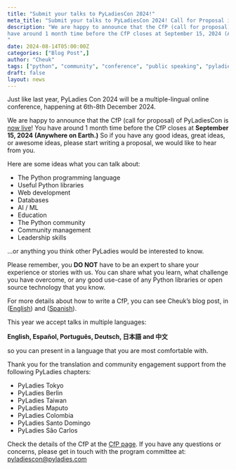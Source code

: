 ```yaml
---
title: "Submit your talks to PyLadiesCon 2024!"
meta_title: "Submit your talks to PyLadiesCon 2024! Call for Proposal is now open!"
description: "We are happy to announce that the CfP (call for proposal) of PyLadies Con is now live! You 
have around 1 month time before the CfP closes at September 15, 2024 (Anywhere on Earth.) So if you have any good ideas, great ideas, or awesome ideas, please start writing a proposal, we would like to hear from you.
"
date: 2024-08-14T05:00:00Z
categories: ["Blog Post",]
author: "Cheuk"
tags: ["python", "community", "conference", "public speaking", "pyladies"]
draft: false
layout: news
---
```


Just like last year, PyLadies Con 2024 will be a multiple-lingual online conference, happening at 6th-8th December 2024.


We are happy to announce that the CfP (call for proposal) of PyLadiesCon is [now live](https://pretalx.com/pyladiescon-2024/cfp)! You 
have around 1 month time before the CfP closes at **September 15, 2024 (Anywhere on Earth.)** So if you have any good ideas, great ideas, or awesome ideas, please start writing a proposal, we would like to hear from you.

Here are some ideas what you can talk about:

- The Python programming language
- Useful Python libraries
- Web development
- Databases
- AI / ML
- Education
- The Python community
- Community management
- Leadership skills

…or anything you think other PyLadies would be interested to know.

Please remember, you **DO NOT** have to be an expert to share your experience or stories with us. You can share what you learn, what challenge you have overcome, or any good use-case of any Python libraries or open source technology that you know.

For more details about how to write a CfP, you can see Cheuk’s blog post, in ([English](https://cheuk.dev/2023/06/06/how-to-be-speaker/)) and ([Spanish](https://cheuk.dev/2023/06/10/how-to-be-speaker-es/)).

This year we accept talks in multiple languages:

**English, Español, Português, Deutsch, 日本語 and 中文**

so you can present in a language that you are most comfortable with. 

Thank you for the translation and community engagement support from the following PyLadies chapters:

- PyLadies Tokyo
- PyLadies Berlin
- PyLadies Taiwan
- PyLadies Maputo
- PyLadies Colombia
- PyLadies Santo Domingo
- PyLadies São Carlos

Check the details of the CfP at the [CfP page](https://pretalx.com/pyladiescon-2024/cfp). If you have any questions or concerns, please get in touch with the program committee at: [pyladiescon@pyladies.com](pyladiescon@pyladies.com)
